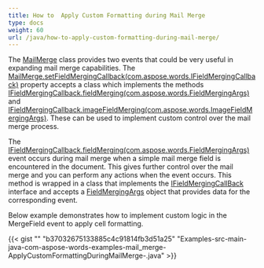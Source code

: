 ```yaml
---
title: How to  Apply Custom Formatting during Mail Merge
type: docs
weight: 60
url: /java/how-to-apply-custom-formatting-during-mail-merge/
---
```


The [MailMerge](http://www.aspose.com/api/java/words/com.aspose.words/classes/MailMerge) class provides two events that could be very useful in expanding mail merge capabilities. The [MailMerge.setFieldMergingCallback(com.aspose.words.IFieldMergingCallback)](http://www.aspose.com/api/java/words/com.aspose.words/classes/MailMerge) property accepts a class which implements the methods [IFieldMergingCallback.fieldMerging(com.aspose.words.FieldMergingArgs)](http://www.aspose.com/api/java/words/com.aspose.words/interfaces/IFieldMergingCallback) and [IFieldMergingCallback.imageFieldMerging(com.aspose.words.ImageFieldMergingArgs)](http://www.aspose.com/api/java/words/com.aspose.words/interfaces/IFieldMergingCallback). These can be used to implement custom control over the mail merge process.

The [IFieldMergingCallback.fieldMerging(com.aspose.words.FieldMergingArgs)](http://www.aspose.com/api/java/words/com.aspose.words/interfaces/IFieldMergingCallback) event occurs during mail merge when a simple mail merge field is encountered in the document. This gives further control over the mail merge and you can perform any actions when the event occurs. This method is wrapped in a class that implements the [IFieldMergingCallBack](http://www.aspose.com/api/java/words/com.aspose.words/interfaces/IFieldMergingCallback) interface and accepts a [FieldMergingArgs](http://www.aspose.com/api/java/words/com.aspose.words/classes/FieldMergingArgs) object that provides data for the corresponding event.

Below example demonstrates how to implement custom logic in the MergeField event to apply cell formatting.

{{< gist "" "b37032675133885c4c91814fb3d51a25" "Examples-src-main-java-com-aspose-words-examples-mail_merge-ApplyCustomFormattingDuringMailMerge-.java" >}}
